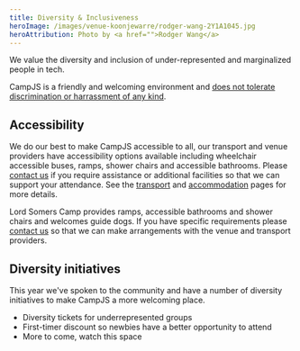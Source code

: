 ```yaml
---
title: Diversity & Inclusiveness
heroImage: /images/venue-koonjewarre/rodger-wang-2Y1A1045.jpg
heroAttribution: Photo by <a href="">Rodger Wang</a>
---
```

We value the diversity and inclusion of under-represented and marginalized people in tech.

CampJS is a friendly and welcoming environment and <a href="/code-of-conduct">does not tolerate discrimination or harrassment of any kind</a>.

## Accessibility

We do our best to make CampJS accessible to all, our transport and venue providers have accessibility options available including wheelchair accessible buses, ramps, shower chairs and accessible bathrooms. Please <a href='/organisers'>contact us</a> if you require assistance or additional facilities so that we can support your attendance. See the <a  href='/transport'>transport</a> and <a href='/accommodation'>accommodation</a> pages for more details.

Lord Somers Camp provides ramps, accessible bathrooms and shower chairs and welcomes guide dogs. If you have specific requirements please <a href='/contact'>contact us</a> so that we can make arrangements with the venue and transport providers.

## Diversity initiatives
This year we've spoken to the community and have a number of diversity initiatives to make CampJS a more welcoming place.

* Diversity tickets for underrepresented groups
* First-timer discount so newbies have a better opportunity to attend
* More to come, watch this space
